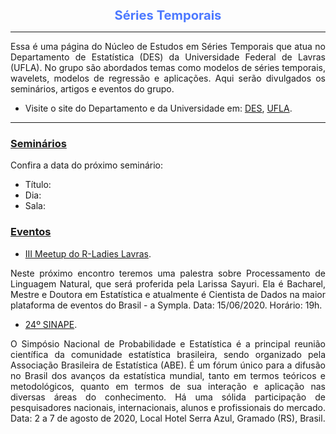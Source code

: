 
<center> 
<big> <big><B><font color="#4d79ff">
 Séries Temporais
 </font></B></big></big>
</center>


* * *

<p align="justify">
 Essa é uma página do Núcleo de Estudos em Séries Temporais que atua no Departamento de Estatística (DES) da Universidade Federal de Lavras (UFLA). No grupo são abordados temas como modelos de séries temporais, wavelets, modelos de regressão e aplicações. Aqui serão divulgados os seminários, artigos e eventos do grupo.
</p> 

- Visite o site do Departamento e da Universidade em: [DES](http://www.des.ufla.br/), [UFLA](https://ufla.br/).

* * *


### [Seminários](#)

Confira a data do próximo seminário:

- Título:
- Dia:
- Sala: 

### [Eventos](#)


- [III Meetup do R-Ladies Lavras](https://www.sympla.com.br/3-meetup-r-ladies-lavras__872664). 
<p align="justify"> Neste próximo encontro teremos uma palestra sobre Processamento de Linguagem Natural, que será proferida pela Larissa Sayuri. Ela é Bacharel, Mestre e Doutora em Estatística e atualmente é Cientista de Dados na maior plataforma de eventos do Brasil - a Sympla. Data: 15/06/2020. Horário: 19h.</p>


- [24º SINAPE](https://www.sinape2020.com.br/?fbclid=IwAR3s3FCQcK2S0jcWDAoMHcsDTVzcxeGu354_VcVyaWNrxEesq5vOEgBVR3c). 
<p align="justify"> O Simpósio Nacional de Probabilidade e Estatística é a principal reunião científica da comunidade estatística brasileira, sendo organizado pela Associação Brasileira de Estatística (ABE). É um fórum único para a difusão no Brasil dos avanços da estatística mundial, tanto em termos teóricos e metodológicos, quanto em termos de sua interação e aplicação nas diversas áreas do conhecimento. Há uma sólida participação de pesquisadores nacionais, internacionais, alunos e profissionais do mercado. Data: 2 a 7 de agosto de 2020, Local Hotel Serra Azul, Gramado (RS), Brasil.</p>




<!-- 
```markdown
Syntax highlighted code block

# Header 1
## Header 2 
### Header 3

- Bulleted
- List

1. Numbered
2. List

**Bold** and _Italic_ and `Code` text

[Link](url) and ![Image](src)
```

For more details see [GitHub Flavored Markdown](https://guides.github.com/features/mastering-markdown/).



### Jekyll Themes

Your Pages site will use the layout and styles from the Jekyll theme you have selected in your [repository settings](https://github.com/luizotaviopala/grupo_pesquisa/settings). The name of this theme is saved in the Jekyll `_config.yml` configuration file.-->
